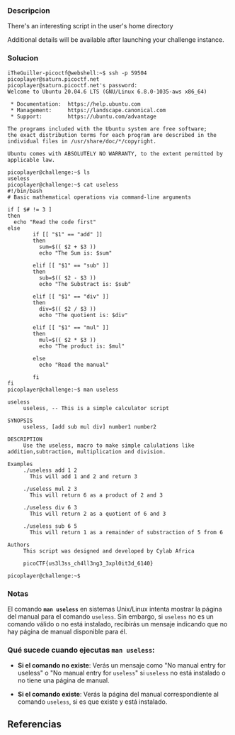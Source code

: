 
### Descripcion

There's an interesting script in the user's home directory

Additional details will be available after launching your challenge instance.

### Solucion


```
iTheGuiller-picoctf@webshell:~$ ssh -p 59504 picoplayer@saturn.picoctf.net
picoplayer@saturn.picoctf.net's password: 
Welcome to Ubuntu 20.04.6 LTS (GNU/Linux 6.8.0-1035-aws x86_64)

 * Documentation:  https://help.ubuntu.com
 * Management:     https://landscape.canonical.com
 * Support:        https://ubuntu.com/advantage

The programs included with the Ubuntu system are free software;
the exact distribution terms for each program are described in the
individual files in /usr/share/doc/*/copyright.

Ubuntu comes with ABSOLUTELY NO WARRANTY, to the extent permitted by
applicable law.

picoplayer@challenge:~$ ls
useless
picoplayer@challenge:~$ cat useless
#!/bin/bash
# Basic mathematical operations via command-line arguments

if [ $# != 3 ]
then
  echo "Read the code first"
else
        if [[ "$1" == "add" ]]
        then 
          sum=$(( $2 + $3 ))
          echo "The Sum is: $sum"  

        elif [[ "$1" == "sub" ]]
        then 
          sub=$(( $2 - $3 ))
          echo "The Substract is: $sub" 

        elif [[ "$1" == "div" ]]
        then 
          div=$(( $2 / $3 ))
          echo "The quotient is: $div" 

        elif [[ "$1" == "mul" ]]
        then
          mul=$(( $2 * $3 ))
          echo "The product is: $mul" 

        else
          echo "Read the manual"
         
        fi
fi
picoplayer@challenge:~$ man useless

useless
     useless, -- This is a simple calculator script

SYNOPSIS
     useless, [add sub mul div] number1 number2

DESCRIPTION
     Use the useless, macro to make simple calulations like addition,subtraction, multiplication and division.

Examples
     ./useless add 1 2
       This will add 1 and 2 and return 3

     ./useless mul 2 3
       This will return 6 as a product of 2 and 3

     ./useless div 6 3
       This will return 2 as a quotient of 6 and 3

     ./useless sub 6 5
       This will return 1 as a remainder of substraction of 5 from 6

Authors
     This script was designed and developed by Cylab Africa

     picoCTF{us3l3ss_ch4ll3ng3_3xpl0it3d_6140}

picoplayer@challenge:~$ 
```

### Notas

El comando **`man useless`** en sistemas Unix/Linux intenta mostrar la página del manual para el comando `useless`. Sin embargo, si `useless` no es un comando válido o no está instalado, recibirás un mensaje indicando que no hay página de manual disponible para él.

### Qué sucede cuando ejecutas `man useless`:

[](https://github.com/armandoportillo0101/Seguridad-de-Redes/blob/main/Problemas_parcial1_pico/useless.md#qu%C3%A9-sucede-cuando-ejecutas-man-useless)

- **Si el comando no existe**: Verás un mensaje como "No manual entry for useless" o "No manual entry for `useless`" si `useless` no está instalado o no tiene una página de manual.
    
- **Si el comando existe**: Verás la página del manual correspondiente al comando `useless`, si es que existe y está instalado.

## Referencias